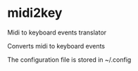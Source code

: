 # midi2key
Midi to keyboard events translator

Converts midi to keyboard events

The configuration file is stored in ~/.config

